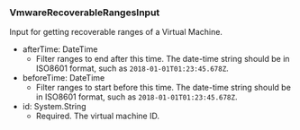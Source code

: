 ### VmwareRecoverableRangesInput
Input for getting recoverable ranges of a Virtual Machine.

- afterTime: DateTime
  - Filter ranges to end after this time. The date-time string should be in ISO8601 format, such as `2018-01-01T01:23:45.678Z`.
- beforeTime: DateTime
  - Filter ranges to start before this time. The date-time string should be in ISO8601 format, such as `2018-01-01T01:23:45.678Z`.
- id: System.String
  - Required. The virtual machine ID.
